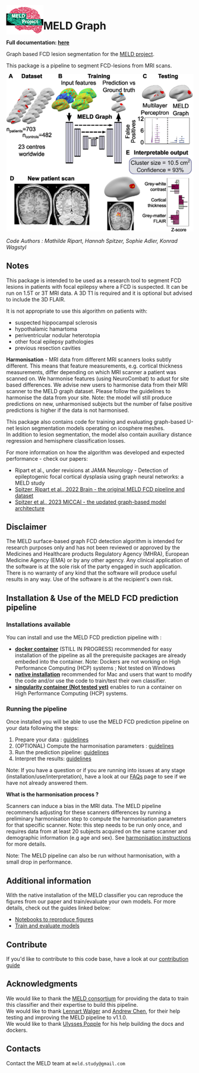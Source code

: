<img src="https://raw.githubusercontent.com//MELDProject/meld_graph/main/docs/images/MELD_logo.png" alt="MELD logo" width="100" align="left"/> 

# MELD Graph 

**Full documentation: [here](https://meld-graph.readthedocs.io/en/latest/index.html)**

Graph based FCD lesion segmentation for the [MELD project](https://meldproject.github.io/).

This package is a pipeline to segment FCD-lesions from MRI scans. 

![overview](https://raw.githubusercontent.com//MELDProject/meld_graph/main/docs/images/Fig1_pipeline.jpg)

*Code Authors : Mathilde Ripart, Hannah Spitzer, Sophie Adler, Konrad Wagstyl*

## Notes

This package is intended to be used as a research tool to segment FCD lesions in patients with focal epilepsy where a FCD is suspected. It can be run on 1.5T or 3T MRI data. A 3D T1 is required and it is optional but advised to include the 3D FLAIR. 

It is not appropriate to use this algorithm on patients with:
- suspected hippocampal sclerosis
- hypothalamic hamartoma
- periventricular nodular heterotopia
- other focal epilepsy pathologies
- previous resection cavities

**Harmonisation** - MRI data from different MRI scanners looks subtly different. This means that feature measurements, e.g. cortical thickness measurements, differ depending on which MRI scanner a patient was scanned on. We harmonise features (using NeuroCombat) to adust for site based differences. We advise new users to harmonise data from their MRI scanner to the MELD graph dataset. Please follow the guidelines to harmonise the data from your site. Note: the model will still produce predictions on new, unharmonised subjects but the number of false positive predictions is higher if the data is not harmonised.

This package also contains code for training and evaluating graph-based U-net lesion segmentation models operating on icosphere meshes. \
In addition to lesion segmentation, the model also contain auxiliary distance regression and hemisphere classification losses.

For more information on how the algorithm was developed and expected performance - check our papers: 
- Ripart et al., under revisions at JAMA Neurology -  Detection of epileptogenic focal cortical dysplasia using graph neural networks: a MELD study
- [Spitzer, Ripart et al., 2022 Brain - the original MELD FCD pipeline and dataset](https://academic.oup.com/brain/advance-article/doi/10.1093/brain/awac224/6659752)
- [Spitzer et al., 2023 MICCAI - the updated graph-based model architecture](https://arxiv.org/abs/2306.01375)


## Disclaimer

The MELD surface-based graph FCD detection algorithm is intended for research purposes only and has not been reviewed or approved by the Medicines and Healthcare products Regulatory Agency (MHRA), European Medicine Agency (EMA) or by any other agency. Any clinical application of the software is at the sole risk of the party engaged in such application. There is no warranty of any kind that the software will produce useful results in any way. Use of the software is at the recipient's own risk.

## Installation & Use of the MELD FCD prediction pipeline

### Installations available 
You can install and use the MELD FCD prediction pipeline with :
- [**docker container**](https://meld-graph.readthedocs.io/en/latest/install_docker.html) (STILL IN PROGRESS) recommended for easy installation of the pipeline as all the prerequisite packages are already embeded into the container. Note: Dockers are not working on High Performance Computing (HCP) systems ; Not tested on Windows 
- [**native installation**](https://meld-graph.readthedocs.io/en/latest/install_native.html) recommended for Mac and users that want to modify the code and/or use the code to train/test their own classifier. 
- [**singularity container (Not tested yet)**](https://meld-graph.readthedocs.io/en/latest/install_singularity.html) enables to run a container on High Performance Computing (HCP) systems. 

### Running the pipeline 
Once installed you will be able to use the MELD FCD prediction pipeline on your data following the steps:
1. Prepare your data : [guidelines](https://meld-graph.readthedocs.io/en/latest/prepare_data.html)
2. (OPTIONAL) Compute the harmonisation parameters : [guidelines](https://meld-graph.readthedocs.io/en/latest/harmonisation.html)
3. Run the prediction pipeline: [guidelines](https://meld-graph.readthedocs.io/en/latest/run_prediction_pipeline.html)
4. Interpret the results: [guidelines](https://meld-graph.readthedocs.io/en/latest/interpret_results.html)

Note: If you have a question or if you are running into issues at any stage (installation/use/interpretation), have a look at our [FAQs](https://meld-graph.readthedocs.io/en/latest/FAQs.html) page to see if we have not already answered them. 

**What is the harmonisation process ?**

Scanners can induce a bias in the MRI data. The MELD pipeline recommends adjusting for these scanners differences by running a preliminary harmonisation step to compute the harmonisation parameters for that specific scanner. Note: this step needs to be run only once, and requires data from at least 20 subjects acquired on the same scanner and demographic information (e.g age and sex). See [harmonisation instructions](https://meld-graph.readthedocs.io/en/latest/harmonisation.html) for more details. 

Note: The MELD pipeline can also be run without harmonisation, with a small drop in performance.

## Additional information
With the native installation of the MELD classifier you can reproduce the figures from our paper and train/evaluate your own models.
For more details, check out the guides linked below:
- [Notebooks to reproduce figures](https://meld-graph.readthedocs.io/en/latest/figure_notebooks.html)
- [Train and evaluate models](https://meld-graph.readthedocs.io/en/latest/train_evaluate.html)

## Contribute
If you'd like to contribute to this code base, have a look at our [contribution guide](https://meld-graph.readthedocs.io/en/latest/contributing.html)


## Acknowledgments

We would like to thank the [MELD consortium](https://meldproject.github.io//docs/collaborator_list.pdf) for providing the data to train this classifier and their expertise to build this pipeline.\
We would like to thank [Lennart Walger](https://github.com/1-w) and [Andrew Chen](https://github.com/andy1764), for their help testing and improving the MELD pipeline to v1.1.0. \
We would like to thank [Ulysses Popple](https://github.com/ulyssesdotcodes) for his help building the docs and dockers.

## Contacts

Contact the MELD team at `meld.study@gmail.com`
